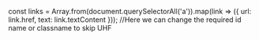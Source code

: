 const links = Array.from(document.querySelectorAll('a')).map(link => ({
    url: link.href,
    text: link.textContent 
  }));
//Here we can change the required id name or classname to skip UHF



